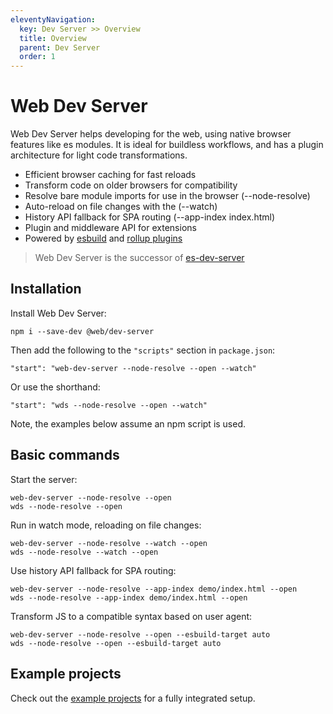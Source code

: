 ```yaml
---
eleventyNavigation:
  key: Dev Server >> Overview
  title: Overview
  parent: Dev Server
  order: 1
---
```


# Web Dev Server

Web Dev Server helps developing for the web, using native browser features like es modules. It is ideal for buildless workflows, and has a plugin architecture for light code transformations.

- Efficient browser caching for fast reloads
- Transform code on older browsers for compatibility
- Resolve bare module imports for use in the browser (--node-resolve)
- Auto-reload on file changes with the (--watch)
- History API fallback for SPA routing (--app-index index.html)
- Plugin and middleware API for extensions
- Powered by [esbuild](plugins/esbuild.md) and [rollup plugins](plugins/rollup.md)

> Web Dev Server is the successor of [es-dev-server](https://www.npmjs.com/package/es-dev-server)

## Installation

Install Web Dev Server:

```
npm i --save-dev @web/dev-server
```

Then add the following to the `"scripts"` section in `package.json`:

```
"start": "web-dev-server --node-resolve --open --watch"
```

Or use the shorthand:

```
"start": "wds --node-resolve --open --watch"
```

Note, the examples below assume an npm script is used.

## Basic commands

Start the server:

```
web-dev-server --node-resolve --open
wds --node-resolve --open
```

Run in watch mode, reloading on file changes:

```
web-dev-server --node-resolve --watch --open
wds --node-resolve --watch --open
```

Use history API fallback for SPA routing:

```
web-dev-server --node-resolve --app-index demo/index.html --open
wds --node-resolve --app-index demo/index.html --open
```

Transform JS to a compatible syntax based on user agent:

```
web-dev-server --node-resolve --open --esbuild-target auto
wds --node-resolve --open --esbuild-target auto
```

## Example projects

Check out the <a href="https://github.com/modernweb-dev/example-projects" target="_blank" rel="noopener noreferrer">example projects</a> for a fully integrated setup.
